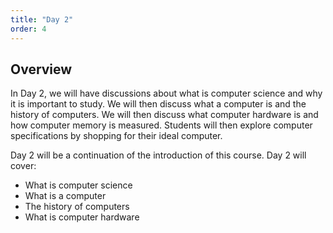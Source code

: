 ```yaml
---
title: "Day 2"
order: 4
---
```


## Overview

In Day 2, we will have discussions about what is computer science and why it is important to study. We will then discuss what a computer is and the history of computers. We will then discuss what computer hardware is and how computer memory is measured. Students will then explore computer specifications by shopping for their ideal computer.

Day 2 will be a continuation of the introduction of this course. Day 2 will cover:

* What is computer science
* What is a computer
* The history of computers
* What is computer hardware